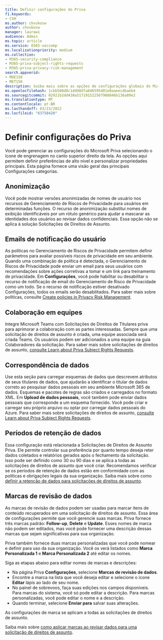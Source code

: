 ```yaml
---
title: Definir configurações do Priva
f1.keywords:
- CSH
ms.author: chvukosw
author: chvukosw
manager: laurawi
audience: Admin
ms.topic: article
ms.service: O365-seccomp
ms.localizationpriority: medium
ms.collection:
- M365-security-compliance
- M365-priva-subject-rights-requests
- M365-priva-privacy-risk-management
search.appverid:
- MOE150
- MET150
description: Saiba mais sobre as opções de configurações globais do Microsoft Priva.
ms.openlocfilehash: 1cbb508d8c1dd98dfa846595d81e8aaeecdbaeb4
ms.sourcegitcommit: 02921b2dd438a517191522567908046b136a89e2
ms.translationtype: MT
ms.contentlocale: pt-BR
ms.lasthandoff: 03/23/2022
ms.locfileid: "63758420"
---
```

# <a name="configure-priva-settings"></a>Definir configurações do Priva

Você pode gerenciar as configurações do Microsoft Priva selecionando o ícone de engrenagem no canto superior direito da tela. As opções aqui permitem definir preferências de alto nível e personalizar propriedades principais. Esta página fornece uma visão geral das principais Configurações categorias.

## <a name="anonymization"></a>Anonimização

Você pode mostrar versões anonimizadas de nomes de usuário nos recursos de Gerenciamento de Riscos de Privacidade para usuários em determinadas funções. O recurso de anonimização substitui nomes de exibição identificáveis por um rótulo genérico para ajudar a mascarar as identidades dos usuários ao revisar dados confidenciais. Essa opção não se aplica à solução Solicitações de Direitos de Assunto.

## <a name="user-notification-emails"></a>Emails de notificação do usuário  

As políticas no Gerenciamento de Riscos de Privacidade permitem definir parâmetros para avaliar possíveis riscos de privacidade em seu ambiente. Quando uma combinação de política é detectada, o Gerenciamento de Riscos de Privacidade pode enviar um email para seus usuários com recomendações sobre ações corretivas a tomar e um link para treinamento de privacidade. Em **Configurações**, você pode habilitar ou desabilitar o recurso de notificação de email do Gerenciamento de Risco de Privacidade como um todo. Se o recurso de notificação estiver desativado Configurações, todos os emails serão desabilitados. Para saber mais sobre políticas, consulte [Create policies in Privacy Risk Management](risk-management-policies.md).

## <a name="teams-collaboration"></a>Colaboração em equipes  

Integre Microsoft Teams com Solicitações de Direitos de Titulares priva para aprimorar a colaboração com as partes interessadas. Sempre que uma solicitação de direitos de assunto é criada, uma equipe associada será criada Teams. Os usuários podem ser adicionados a uma equipe na guia Colaboradores da solicitação. Para saber mais sobre solicitações de direitos de assunto, [consulte Learn about Priva Subject Rights Requests](subject-rights-requests.md).

## <a name="data-matching"></a>Correspondência de dados  

Use esta seção para carregar esquemas de dados que descrevem atributos de seus titulares de dados, que ajudarão a identificar o titular de dados correto ao pesquisar dados pessoais em seu ambiente Microsoft 365 de dados. Esquemas e pacotes de regras são criados e carregados no formato XML. Em **Upload de dados pessoais**, você também pode enviar dados pessoais que corresponde a um esquema fornecido. Você pode criar e carregar seu próprio arquivo ou optar por carregar dados pessoais do Azure. Para saber mais sobre solicitações de direitos de assunto, [consulte Learn about Priva Subject Rights Requests](subject-rights-requests.md).

## <a name="data-retention-periods"></a>Períodos de retenção de dados

Essa configuração está relacionada a Solicitações de Direitos de Assunto Priva. Ele permite controlar sua preferência por quanto tempo deseja reter dados coletados e relatórios gerados após o fechamento da solicitação. Isso pode ser definido como 30 ou 90 dias e se aplica a todas as solicitações de direitos de assunto que você criar. Recomendamos verificar se os períodos de retenção de dados estão em conformidade com as políticas e obrigações legais da sua organização. Saiba mais sobre como [definir a retenção de dados para solicitações de direitos de assunto](subject-rights-requests-reports.md#manage-data-retention).

## <a name="data-review-tags"></a>Marcas de revisão de dados

As marcas de revisão de dados podem ser usadas para marcar itens de conteúdo recuperados em uma solicitação de direitos de assunto. Essa área de configurações permite que você gerencie suas marcas. Priva fornece três marcas padrão: **Follow-up**, **Delete** e **Update**. Esses nomes de marca não podem ser editados, mas você pode fornecer uma descrição dessas marcas que sejam significativas para sua organização.

Priva também fornece duas marcas personalizadas que você pode nomear e definir para uso da sua organização. Você os verá listados como **Marca Personalizada 1** e **Marca Personalizada 2** até editar os nomes.

Siga as etapas abaixo para editar nomes de marcas e descrições:

- Na página Priva **Configurações**, selecione **Marcas de revisão de dados**.
- Encontre a marca na lista que você deseja editar e selecione o ícone **Editar** lápis ao lado de seu nome.
- No painel de sobrevoos, faça suas edições nos campos disponíveis. Para marcas do sistema, você só pode editar a descrição. Para marcas personalizadas, você pode editar o nome e a descrição.
- Quando terminar, selecione **Enviar para** salvar suas alterações.

As configurações de marca se aplicam a todas as solicitações de direitos de assunto.

Saiba mais sobre [como aplicar marcas ao revisar dados para uma solicitação de direitos de assunto](subject-rights-requests-data-review.md#apply-tags).